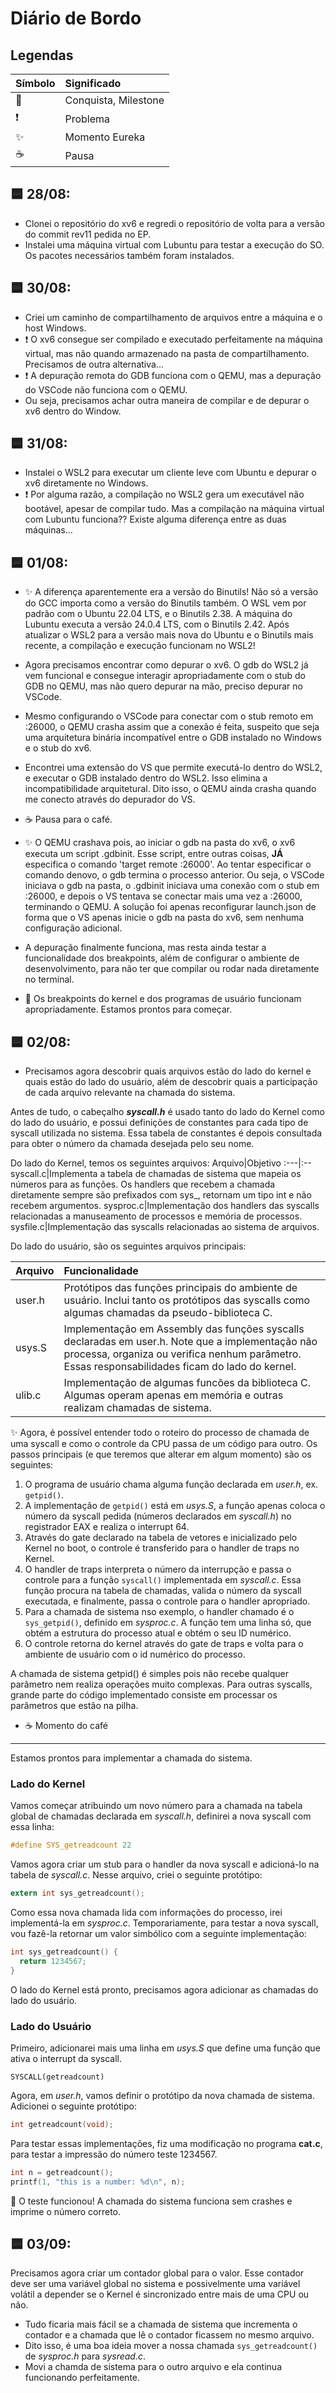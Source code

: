 # Diário de Bordo
## Legendas

|Símbolo|Significado|
|:--|:---|
|:checkered_flag:|Conquista, Milestone
|:exclamation:| Problema|
:sparkles:| Momento Eureka
:coffee:| Pausa

## :blue_square: 28/08:
- Clonei o repositório do xv6 e regredi o repositório de volta para a versão do commit rev11 pedida no EP.
- Instalei uma máquina virtual com Lubuntu para testar a execução do SO. Os pacotes necessários também foram instalados.

## :blue_square: 30/08:
- Criei um caminho de compartilhamento de arquivos entre a máquina e o host Windows.
- :exclamation: O xv6 consegue ser compilado e executado perfeitamente na máquina virtual, mas não quando armazenado na pasta de compartilhamento. Precisamos de outra alternativa...
- :exclamation: A depuração remota do GDB funciona com o QEMU, mas a depuração do VSCode não funciona com o QEMU.
- Ou seja, precisamos achar outra maneira de compilar e de depurar o xv6 dentro do Window.

## :blue_square: 31/08:
- Instalei o WSL2 para executar um cliente leve com Ubuntu e depurar o xv6 diretamente no Windows.
- :exclamation: Por alguma razão, a compilação no WSL2 gera um executável não bootável, apesar de compilar tudo. Mas a compilação na máquina virtual com Lubuntu funciona?? Existe alguma diferença entre as duas máquinas...

## :blue_square: 01/08:
- :sparkles: A diferença aparentemente era a versão do Binutils! Não só a versão do GCC importa como a versão do Binutils também. O WSL vem por padrão com o Ubuntu 22.04 LTS, e o Binutils 2.38. A máquina do Lubuntu executa a versão 24.0.4 LTS, com o Binutils 2.42. Após atualizar o WSL2 para a versão mais nova do Ubuntu e o Binutils mais recente, a compilação e execução funcionam no WSL2!
- Agora precisamos encontrar como depurar o xv6. O gdb do WSL2 já vem funcional e consegue interagir apropriadamente com o stub do GDB no QEMU, mas não quero depurar na mão, preciso depurar no VSCode.
- Mesmo configurando o VSCode para conectar com o stub remoto em :26000, o QEMU crasha assim que a conexão é feita, suspeito que seja uma arquitetura binária incompatível entre o GDB instalado no Windows e o stub do xv6.
- Encontrei uma extensão do VS que permite executá-lo dentro do WSL2, e executar o GDB instalado dentro do WSL2. Isso elimina a incompatibilidade arquitetural. Dito isso, o QEMU ainda crasha quando me conecto através do depurador do VS.
- :coffee: Pausa para o café.

- :sparkles: O QEMU crashava pois, ao iniciar o gdb na pasta do xv6, o xv6 executa um script .gdbinit. Esse script, entre outras coisas, **JÁ** especifica o comando 'target remote :26000'. Ao tentar especificar o comando denovo, o gdb termina o processo anterior. Ou seja, o VSCode iniciava o gdb na pasta, o .gdbinit iniciava uma conexão com o stub em :26000, e depois o VS tentava se conectar mais uma vez a :26000, terminando o QEMU. A solução foi apenas reconfigurar launch.json de forma que o VS apenas inicie o gdb na pasta do xv6, sem nenhuma configuração adicional.
- A depuração finalmente funciona, mas resta ainda testar a funcionalidade dos breakpoints, além de configurar o ambiente de desenvolvimento, para não ter que compilar ou rodar nada diretamente no terminal.
- :checkered_flag: Os breakpoints do kernel e dos programas de usuário funcionam apropriadamente. Estamos prontos para começar.

## :blue_square: 02/08:
- Precisamos agora descobrir quais arquivos estão do lado do kernel e quais estão do lado do usuário, além de descobrir quais a participação de cada arquivo relevante na chamada do sistema.

Antes de tudo, o cabeçalho _**syscall.h**_ é usado tanto do lado do Kernel como do lado do usuário, e possui definições de constantes para cada tipo de syscall utilizada no sistema. Essa tabela de constantes é depois consultada para obter o número da chamada desejada pelo seu nome.

Do lado do Kernel, temos os seguintes arquivos:
Arquivo|Objetivo
:---|:--
syscall.c|Implementa a tabela de chamadas de sistema que mapeia os números para as funções. Os handlers que recebem a chamada diretamente sempre são prefixados com sys_, retornam um tipo int e não recebem argumentos.
sysproc.c|Implementação dos handlers das syscalls relacionadas a manuseamento de processos e memória de processos.
sysfile.c|Implementação das syscalls relacionadas ao sistema de arquivos.

Do lado do usuário, são os seguintes arquivos principais:

Arquivo|Funcionalidade
:---|:---
user.h|Protótipos das funções principais do ambiente de usuário. Inclui tanto os protótipos das syscalls como algumas chamadas da pseudo-biblioteca C.
usys.S|Implementação em Assembly das funções syscalls declaradas em user.h. Note que a implementação não processa, organiza ou verifica nenhum parâmetro. Essas responsabilidades ficam do lado do kernel.
ulib.c|Implementação de algumas funcões da biblioteca C. Algumas operam apenas em memória e outras realizam chamadas de sistema.

:sparkles: Agora, é possível entender todo o roteiro do processo de chamada de uma syscall e como o controle da CPU passa de um código para outro. Os passos principais (e que teremos que alterar em algum momento) são os seguintes:
1. O programa de usuário chama alguma função declarada em _user.h_, ex. ```getpid()```.
2. A implementação de ```getpid()``` está em _usys.S_, a função apenas coloca o número da syscall pedida (números declarados em _syscall.h_) no registrador EAX e realiza o interrupt 64.
3. Através do gate declarado na tabela de vetores e inicializado pelo Kernel no boot, o controle é transferido para o handler de traps no Kernel.
4. O handler de traps interpreta o número da interrupção e passa o controle para a função ```syscall()``` implementada em _syscall.c_. Essa função procura na tabela de chamadas, valida o número da syscall executada, e finalmente, passa o controle para o handler apropriado.
5. Para a chamada de sistema nso exemplo, o handler chamado é o ```sys_getpid()```, definido em _sysproc.c_. A função tem uma linha só, que obtém a estrutura do processo atual e obtém o seu ID numérico.
6. O controle retorna do kernel através do gate de traps e volta para o ambiente de usuário com o id numérico do processo.

A chamada de sistema getpid() é simples pois não recebe qualquer parâmetro nem realiza operações muito complexas. Para outras syscalls, grande parte do código implementado consiste em processar os parâmetros que estão na pilha.

- :coffee: Momento do café

---

Estamos prontos para implementar a chamada do sistema.
### Lado do Kernel
Vamos começar atribuindo um novo número para a chamada na tabela global de chamadas declarada em _syscall.h_, definirei a nova syscall com essa linha:
```c
#define SYS_getreadcount 22
```
Vamos agora criar um stub para o handler da nova syscall e adicioná-lo na tabela de _syscall.c_.
Nesse arquivo, criei o seguinte protótipo: 
```c
extern int sys_getreadcount();
```
Como essa nova chamada lida com informações do processo, irei implementá-la em _sysproc.c_. Temporariamente, para testar a nova syscall, vou fazê-la retornar um valor simbólico com a seguinte implementação:
```c
int sys_getreadcount() {
  return 1234567;
}
```
O lado do Kernel está pronto, precisamos agora adicionar as chamadas do lado do usuário.
### Lado do Usuário
Primeiro, adicionarei mais uma linha em _usys.S_ que define uma função que ativa o interrupt da syscall.
```
SYSCALL(getreadcount)
```
Agora, em _user.h_, vamos definir o protótipo da nova chamada de sistema. Adicionei o seguinte protótipo:
```c
int getreadcount(void);
```
Para testar essas implementações, fiz uma modificação no programa **cat.c**, para testar a impressão do número teste 1234567.
```c
int n = getreadcount();
printf(1, "this is a number: %d\n", n);
```

:checkered_flag: O teste funcionou! A chamada do sistema funciona sem crashes e imprime o número correto.

## :blue_square: 03/09:
Precisamos agora criar um contador global para o valor. Esse contador deve ser uma variável global no sistema e possivelmente uma variável volátil a depender se o Kernel é sincronizado entre mais de uma CPU ou não.
- Tudo ficaria mais fácil se a chamada de sistema que incrementa o contador e a chamada que lê o contador ficassem no mesmo arquivo.
- Dito isso, é uma boa ideia mover a nossa chamada ```sys_getreadcount()``` de _sysproc.h_ para _sysread.c_.
- Movi a chamda de sistema para o outro arquivo e ela continua funcionando perfeitamente.
